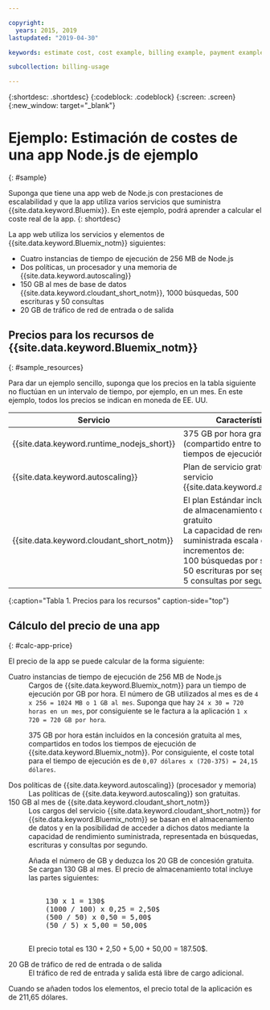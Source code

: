 ```yaml
---

copyright:
  years: 2015, 2019
lastupdated: "2019-04-30"

keywords: estimate cost, cost example, billing example, payment example, calculating app price

subcollection: billing-usage

---
```


{:shortdesc: .shortdesc}
{:codeblock: .codeblock}
{:screen: .screen}
{:new_window: target="_blank"}

# Ejemplo: Estimación de costes de una app Node.js de ejemplo
{: #sample}

Suponga que tiene una app web de Node.js con prestaciones de escalabilidad y que la app utiliza varios servicios que suministra {{site.data.keyword.Bluemix}}. En este ejemplo, podrá aprender a calcular el coste real de la app. 
{: shortdesc}

La app web utiliza los servicios y elementos de {{site.data.keyword.Bluemix_notm}} siguientes:

* Cuatro instancias de tiempo de ejecución de 256 MB de Node.js
* Dos políticas, un procesador y una memoria de {{site.data.keyword.autoscaling}}
* 150 GB al mes de base de datos {{site.data.keyword.cloudant_short_notm}}, 1000 búsquedas, 500 escrituras y 50 consultas
* 20 GB de tráfico de red de entrada o de salida


## Precios para los recursos de {{site.data.keyword.Bluemix_notm}}
{: #sample_resources}

Para dar un ejemplo sencillo, suponga que los precios en la tabla siguiente no fluctúan en un intervalo de tiempo, por ejemplo, en un mes. En este ejemplo, todos los precios se indican en moneda de EE. UU.

| Servicio                           |	Características                                                            |	Precio             |
|-----------------------------------|---------------------------------------------------------------------|-------------------|
| {{site.data.keyword.runtime_nodejs_short}}                   |	375 GB por hora gratuito al mes (compartido entre todos los tiempos de ejecución)            |	0,07 USD/GB por hora |
| {{site.data.keyword.autoscaling}} |	Plan de servicio gratuito para el servicio {{site.data.keyword.autoscaling}} |	Gratuito              |
| {{site.data.keyword.cloudant_short_notm}} | El plan Estándar incluye 20 GB de almacenamiento de datos gratuito</br>La capacidad de rendimiento suministrada escala en incrementos de:</br>100 búsquedas por segundo</br>50 escrituras por segundo</br>5 consultas por segundo | $1,00 USD/GB de almacenamiento de datos</br>$0,25 USD/Búsqueda por segundo</br>$0,50 USD/Escritura por segundo</br>$5,00 USD/Consulta por segundo |
{:caption="Tabla 1. Precios para los recursos" caption-side="top"}


## Cálculo del precio de una app
{: #calc-app-price}

El precio de la app se puede calcular de la forma siguiente:

<dl>
<dt>Cuatro instancias de tiempo de ejecución de 256 MB de Node.js</dt>
<dd>Cargos de {{site.data.keyword.Bluemix_notm}} para un tiempo de ejecución por GB por hora. El número de GB utilizados al mes es de <code>4 x 256 = 1024 MB o 1 GB al mes</code>. Suponga que hay <code>24 x 30 = 720 horas en un mes</code>, por consiguiente se le factura a la aplicación <code>1 x 720 = 720 GB por hora</code>.
<p>
375 GB por hora están incluidos en la concesión gratuita al mes, compartidos en todos los tiempos de ejecución de {{site.data.keyword.Bluemix_notm}}. Por consiguiente, el coste total para el tiempo de ejecución es de <code>0,07 dólares x (720-375) = 24,15 dólares</code>.</p></dd>

<dt>Dos políticas de {{site.data.keyword.autoscaling}} (procesador y memoria)</dt>
<dd>Las políticas de {{site.data.keyword.autoscaling}} son gratuitas.</dd>

<dt>150 GB al mes de {{site.data.keyword.cloudant_short_notm}}</dt>
<dd>Los cargos del servicio {{site.data.keyword.cloudant_short_notm}} for {{site.data.keyword.Bluemix_notm}} se basan en el almacenamiento de datos y en la posibilidad de acceder a dichos datos mediante la capacidad de rendimiento suministrada, representada en búsquedas, escrituras y consultas por segundo.
<p>
Añada el número de GB y deduzca los 20 GB de concesión gratuita. Se cargan 130 GB al mes. El precio de almacenamiento total incluye las partes siguientes:</p>
<pre class="codeblock">
<codeblock>
    130 x 1 = 130$
    (1000 / 100) x 0,25 = 2,50$
    (500 / 50) x 0,50 = 5,00$
    (50 / 5) x 5,00 = 50,00$
</codeblock>
</pre>
<p>
El precio total es 130 + 2,50 + 5,00 + 50,00 = 187.50$.</p></dd>

<dt>20 GB de tráfico de red de entrada o de salida</dt>
<dd>El tráfico de red de entrada y salida está libre de cargo adicional.</dd>

</dl>

Cuando se añaden todos los elementos, el precio total de la aplicación es de 211,65 dólares.
